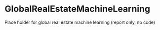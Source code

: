 # GlobalRealEstateMachineLearning
Place holder for global real estate machine learning (report only, no code)
